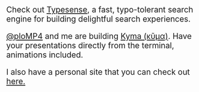 <p style="font-size: 1.5em;">Check out <a href="https://github.com/typesense/typesense">Typesense</a>, a fast, typo-tolerant search engine for building delightful search experiences.</p>
<p style="font-size: 1.5em;"><a href="https://github.com/ploMP4">@ploMP4</a> and me are building <a href="https://github.com/museslabs/kyma">Kyma (κῦμα)</a>. Have your presentations directly from the terminal, animations included.</p>
<p style="font-size: 1.5em;">I also have a personal site that you can check out <a href="https://tharropoulos.dev">here.</a></p>

